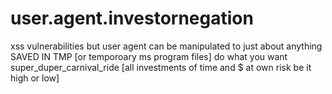 # user.agent.investornegation
xss vulnerabilities but user agent can be manipulated to just about anything SAVED IN TMP [or temporoary ms program files]
do what you want super_duper_carnival_ride [all investments of time and $ at own risk be it high or low]
